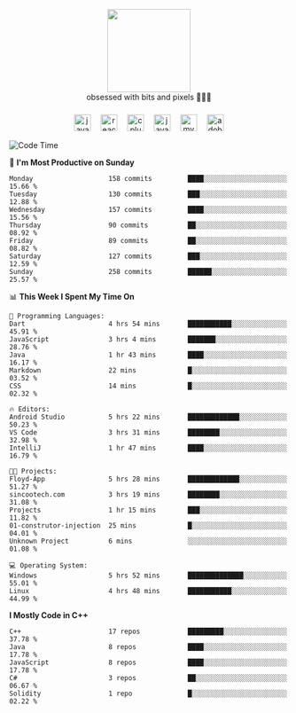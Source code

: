 


  <div align="center">
    
   <img src = "https://i.postimg.cc/W1R4TF4j/d6kpuve-c97567cf-518b-4b86-a271-5c89d88d22f7.gif"  width=150px height=150px />
 </div>

<div align="center">
  obsessed with bits and pixels 🧑‍💻🎨
</div>

  ###
<div align="center">
 <img src="https://cdn.jsdelivr.net/gh/devicons/devicon/icons/javascript/javascript-original.svg" height="30" alt="javascript logo"  />
  <img width="10" />
  <img src="https://cdn.jsdelivr.net/gh/devicons/devicon/icons/react/react-original.svg" height="30" alt="react logo"  />
  <img width="10" />
   <!--<img src="https://cdn.jsdelivr.net/gh/devicons/devicon/icons/nodejs/nodejs-original.svg" height="30" alt="nodejs logo"  />
  <img width="10" />
 <img src="https://cdn.jsdelivr.net/gh/devicons/devicon/icons/flutter/flutter-original.svg" height="30" alt="flutter logo"  />
 <img width="10" />-->
  <img src="https://cdn.jsdelivr.net/gh/devicons/devicon/icons/cplusplus/cplusplus-original.svg" height="30" alt="cpluplus logo"  />
  <img width="10" />
  <img src="https://cdn.jsdelivr.net/gh/devicons/devicon/icons/java/java-original.svg" height="30" alt="java logo"  />
  <img width="10" />
  <img src="https://skillicons.dev/icons?i=mysql" height="30" alt="mysql logo"  />
  <img width="10" />
  <img src="https://skillicons.dev/icons?i=pr" height="30" alt="adobepremierepro logo"  />
</div>

<!--START_SECTION:waka-->
![Code Time](http://img.shields.io/badge/Code%20Time-269%20hrs%2051%20mins-blue)

📅 **I'm Most Productive on Sunday** 

```text
Monday                   158 commits         ████░░░░░░░░░░░░░░░░░░░░░   15.66 % 
Tuesday                  130 commits         ███░░░░░░░░░░░░░░░░░░░░░░   12.88 % 
Wednesday                157 commits         ████░░░░░░░░░░░░░░░░░░░░░   15.56 % 
Thursday                 90 commits          ██░░░░░░░░░░░░░░░░░░░░░░░   08.92 % 
Friday                   89 commits          ██░░░░░░░░░░░░░░░░░░░░░░░   08.82 % 
Saturday                 127 commits         ███░░░░░░░░░░░░░░░░░░░░░░   12.59 % 
Sunday                   258 commits         ██████░░░░░░░░░░░░░░░░░░░   25.57 % 
```


📊 **This Week I Spent My Time On** 

```text
💬 Programming Languages: 
Dart                     4 hrs 54 mins       ███████████░░░░░░░░░░░░░░   45.91 % 
JavaScript               3 hrs 4 mins        ███████░░░░░░░░░░░░░░░░░░   28.76 % 
Java                     1 hr 43 mins        ████░░░░░░░░░░░░░░░░░░░░░   16.17 % 
Markdown                 22 mins             █░░░░░░░░░░░░░░░░░░░░░░░░   03.52 % 
CSS                      14 mins             █░░░░░░░░░░░░░░░░░░░░░░░░   02.32 % 

🔥 Editors: 
Android Studio           5 hrs 22 mins       █████████████░░░░░░░░░░░░   50.23 % 
VS Code                  3 hrs 31 mins       ████████░░░░░░░░░░░░░░░░░   32.98 % 
IntelliJ                 1 hr 47 mins        ████░░░░░░░░░░░░░░░░░░░░░   16.79 % 

🐱‍💻 Projects: 
Floyd-App                5 hrs 28 mins       █████████████░░░░░░░░░░░░   51.27 % 
sincootech.com           3 hrs 19 mins       ████████░░░░░░░░░░░░░░░░░   31.08 % 
Projects                 1 hr 15 mins        ███░░░░░░░░░░░░░░░░░░░░░░   11.82 % 
01-construtor-injection  25 mins             █░░░░░░░░░░░░░░░░░░░░░░░░   04.01 % 
Unknown Project          6 mins              ░░░░░░░░░░░░░░░░░░░░░░░░░   01.08 % 

💻 Operating System: 
Windows                  5 hrs 52 mins       ██████████████░░░░░░░░░░░   55.01 % 
Linux                    4 hrs 48 mins       ███████████░░░░░░░░░░░░░░   44.99 % 
```

**I Mostly Code in C++** 

```text
C++                      17 repos            █████████░░░░░░░░░░░░░░░░   37.78 % 
Java                     8 repos             ████░░░░░░░░░░░░░░░░░░░░░   17.78 % 
JavaScript               8 repos             ████░░░░░░░░░░░░░░░░░░░░░   17.78 % 
C#                       3 repos             ██░░░░░░░░░░░░░░░░░░░░░░░   06.67 % 
Solidity                 1 repo              █░░░░░░░░░░░░░░░░░░░░░░░░   02.22 % 
```




<!--END_SECTION:waka-->
